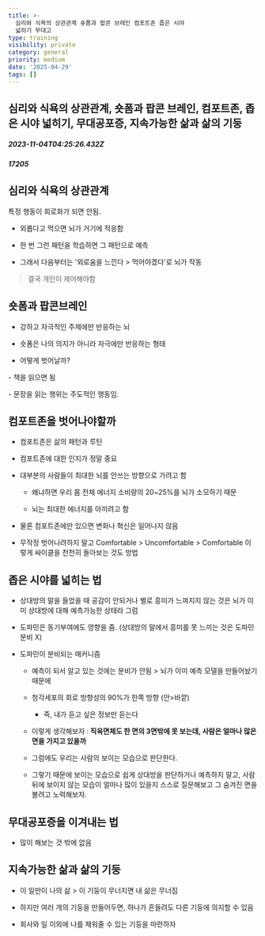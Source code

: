 ```yaml
---
title: >-
  심리와 식욕의 상관관계 숏폼과 팝콘 브레인 컴포트존 좁은 시야
  넓히기 무대고
type: training
visibility: private
category: general
priority: medium
date: '2025-04-29'
tags: []
---
```

## 심리와 식욕의 상관관계, 숏폼과 팝콘 브레인, 컴포트존, 좁은 시야 넓히기, 무대공포증, 지속가능한 삶과 삶의 기둥
##### 2023-11-04T04:25:26.432Z
##### 17205

<div class="bookmark" data="{&quot;metadata&quot;:{&quot;title&quot;:&quot;20만 기념 뇌과학 궁금증들 총정리 | 쇼츠와 팝콘 브레인, 심리 결핍과 식욕, 좁은 시야를 넓히는 법, 무대 공포증, 삶의 기둥&quot;,&quot;description&quot;:&quot;20만 구독자 기념으로 뇌과학 궁금증들을 총정리해 보았습니다!뇌과학 궁금증들 댓글로 남겨주시면 앞으로도 종종 라이브 진행해보겠습니다 :)언제나 감사합니다!00:00 시작00:36 유튜브 시작 계기02:25 식욕과 심리 상태05:10 숏폼과 팝콘 브레인07:09 컴포트존은 꼭 벗어나...&quot;,&quot;language&quot;:&quot;ko&quot;,&quot;type&quot;:&quot;video.other&quot;,&quot;url&quot;:&quot;https://www.youtube.com/watch?v=FIQXUO1mIkI&quot;,&quot;provider&quot;:&quot;YouTube&quot;,&quot;keywords&quot;:[&quot;장동선&quot;,&quot;뇌과학&quot;,&quot;혼술&quot;,&quot;식욕&quot;,&quot;다이어트&quot;,&quot;과식&quot;,&quot;폭식&quot;,&quot;팝콘브레인&quot;,&quot;도파민&quot;,&quot;컴포트존&quot;,&quot;무대공포증&quot;,&quot;동기부여&quot;],&quot;twitter&quot;:&quot;@youtube&quot;,&quot;image&quot;:&quot;https://i.ytimg.com/vi/FIQXUO1mIkI/maxresdefault.jpg&quot;,&quot;icon&quot;:&quot;https://www.youtube.com/s/desktop/7ea5dfab/img/favicon_144x144.png&quot;,&quot;video&quot;:&quot;https://www.youtube.com/embed/FIQXUO1mIkI&quot;}}"></div><p></p><h2>심리와 식욕의 상관관계</h2><p>특정 행동이 회로화가 되면 안됨.</p><ul><li><p>외롭다고 먹으면 뇌가 거기에 적응함</p></li><li><p>한 번 그런 패턴을 학습하면 그 패턴으로 예측</p></li><li><p>그래서 다음부터는 '외로움을 느낀다 &gt; 먹어야겠다'로 뇌가 작동</p></li></ul><blockquote><p>결국 개인이 제어해야함</p></blockquote><p></p><h2>숏폼과 팝콘브레인</h2><ul><li><p>강하고 자극적인 주제에만 반응하는 뇌</p></li><li><p>숏폼은 나의 의지가 아니라 자극에만 반응하는 형태</p></li><li><p>어떻게 벗어날까?</p></li></ul><p>	- 책을 읽으면 됨</p><p>	- 문장을 읽는 행위는 주도적인 행동임.</p><p></p><h2>컴포트존을 벗어나야할까</h2><ul><li><p>컴포트존은 삶의 패턴과 루틴</p></li><li><p>컴포트존에 대한 인지가 정말 중요</p></li><li><p>대부분의 사람들이 최대한 뇌를 안쓰는 방향으로 가려고 함</p><ul><li><p>왜냐하면 우리 몸 전체 에너지 소비량의 20~25%를 뇌가 소모하기 때문</p></li><li><p>뇌는 최대한 에너지를 아끼려고 함</p></li></ul></li><li><p>물론 컴포트존에만 있으면 변화나 혁신은 일어나지 않음</p></li><li><p>무작정 벗어나려하지 말고 Comfortable &gt; Uncomfortable &gt; Comfortable 이렇게 싸이클을 천천히 돌아보는 것도 방법</p></li></ul><p></p><h2>좁은 시야를 넓히는 법</h2><ul><li><p>상대방의 말을 들었을 때 공감이 안되거나 별로 흥미가 느껴지지 않는 것은 뇌가 이미 상대방에 대해 예측가능한 상태라 그럼</p></li><li><p>도파민은 동기부여에도 영향을 줌. (상대방의 말에서 흥미를 못 느끼는 것은 도파민 분비 X)</p></li><li><p>도파민이 분비되는 매커니즘</p><ul><li><p>예측이 되서 알고 있는 것에는 분비가 안됨 &gt; 뇌가 이미 예측 모델을 만들어놨기 때문에</p></li><li><p>청각세포의 회로 방향성의 90%가 한쪽 방향 (안&gt;바깥)</p><ul><li><p>즉, 내가 듣고 싶은 정보만 듣는다</p></li></ul></li><li><p>이렇게 생각해보자 :<strong> 직육면체도 한 면의 3면밖에 못 보는데, 사람은 얼마나 많은 면을 가지고 있을까</strong></p></li><li><p>그럼에도 우리는 사람의 보이는 모습으로 판단한다. </p></li><li><p>그렇기 때문에 보이는 모습으로 쉽게 상대방을 판단하거나 예측하지 말고, 사람 뒤에 보이지 않는 모습이 얼마나 많이 있을지 스스로 질문해보고 그 숨겨진 면을 볼려고 노력해보자.</p></li></ul></li></ul><p></p><h2>무대공포증을 이겨내는 법</h2><ul><li><p>많이 해보는 것 밖에 없음</p></li></ul><p></p><h2>지속가능한 삶과 삶의 기둥</h2><ul><li><p>이 일만이 나의 삶 &gt; 이 기둥이 무너지면 내 삶은 무너짐</p></li><li><p>하지만 여러 개의 기둥을 만들어두면, 하나가 흔들려도 다른 기둥에 의지할 수 있음</p></li><li><p>회사와 일 이외에 나를 채워줄 수 있는 기둥을 마련하자</p></li></ul><p></p><p></p>
